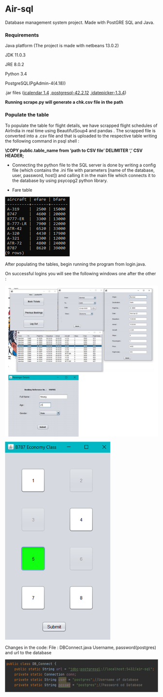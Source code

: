 # Air-sql
Database management system project. Made with PostGRE SQL and Java.

### Requirements

Java platform (The project is made with netbeans 13.0.2)

JDK 11.0.3

JRE 8.0.2

Python 3.4

PostgreSQL(PgAdmin-4(4.18))

.jar files ([jcalendar 1.4](http://www.java2s.com/Code/Jar/j/Downloadjcalendar14jar.htm) ,[postgresql-42.2.12](https://jdbc.postgresql.org/download.html) ,[jdatepicker-1.3.4](http://www.java2s.com/Code/Jar/j/Downloadjdatepicker132jar.htm))

**Running scrape.py will generate a chk.csv file in the path** 

### Populate the table 

To populate the table for flight details, we have scrapped flight schedules of AirIndia in real time 
using BeautifulSoup4 and pandas . The scrapped file is converted into a .csv file and that is uploaded to the respective table writing the following command in psql shell :

**\COPY public.table_name from ‘path to CSV file’ DELIMITER ‘,’ CSV HEADER;**

- Connecting the python file to the SQL server is done by writing a config file (which contains the
.ini file with parameters [name of the database, user, password, host]) and calling it in the main
file which connects it to the database by using psycopg2 python library.

- Fare table
 
![fare](https://github.com/PracheeJaviya/Air-sql/blob/master/Capture.PNG "fare table")

After populating the tables, begin running the program from login.java.

On successful logins you will see the following windows one after the other : 

![Windows](https://github.com/PracheeJaviya/Air-sql/blob/master/1.PNG "Windows")

![Seating Arrangement](https://github.com/PracheeJaviya/Air-sql/blob/master/seat_selection.png)

Changes in the code:
File : DBConnect.java
Username, password(postgres) and url to the database

![Changes](https://github.com/PracheeJaviya/Air-sql/blob/master/2.PNG)
